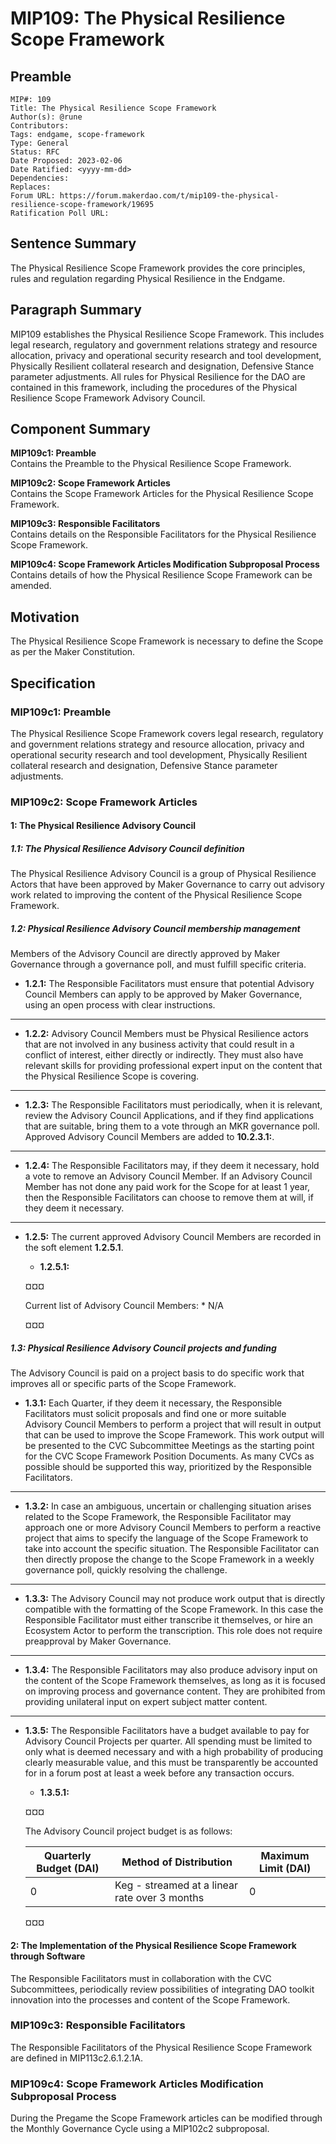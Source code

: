 # MIP109: The Physical Resilience Scope Framework

## Preamble
```
MIP#: 109
Title: The Physical Resilience Scope Framework
Author(s): @rune
Contributors:
Tags: endgame, scope-framework
Type: General
Status: RFC
Date Proposed: 2023-02-06
Date Ratified: <yyyy-mm-dd>
Dependencies:
Replaces:
Forum URL: https://forum.makerdao.com/t/mip109-the-physical-resilience-scope-framework/19695
Ratification Poll URL:
```

## Sentence Summary

The Physical Resilience Scope Framework provides the core principles, rules and regulation regarding Physical Resilience in the Endgame.

## Paragraph Summary

MIP109 establishes the Physical Resilience Scope Framework. This includes  legal research, regulatory and government relations strategy and resource allocation, privacy and operational security research and tool development, Physically Resilient collateral research and designation, Defensive Stance parameter adjustments. All rules for Physical Resilience for the DAO are contained in this framework, including the procedures of the Physical Resilience Scope Framework Advisory Council.

## Component Summary

**MIP109c1: Preamble**  
Contains the Preamble to the Physical Resilience Scope Framework.

**MIP109c2: Scope Framework Articles**  
Contains the Scope Framework Articles for the Physical Resilience Scope Framework.

**MIP109c3: Responsible Facilitators**  
Contains details on the Responsible Facilitators for the Physical Resilience Scope Framework.

**MIP109c4: Scope Framework Articles Modification Subproposal Process**  
Contains details of how the Physical Resilience Scope Framework can be amended.

## Motivation

The Physical Resilience Scope Framework is necessary to define the Scope as per the Maker Constitution.

## Specification

### MIP109c1: Preamble

The Physical Resilience Scope Framework covers legal research, regulatory and government relations strategy and resource allocation, privacy and operational security research and tool development, Physically Resilient collateral research and designation, Defensive Stance parameter adjustments.

### MIP109c2: Scope Framework Articles

#### 1: The Physical Resilience Advisory Council

##### 1.1: The Physical Resilience Advisory Council definition
The Physical Resilience Advisory Council is a group of Physical Resilience Actors that have been approved by Maker Governance to carry out advisory work related to improving the content of the Physical Resilience Scope Framework.

##### 1.2: Physical Resilience Advisory Council membership management
Members of the Advisory Council are directly approved by Maker Governance through a governance poll, and must fulfill specific criteria.
* **1.2.1:** The Responsible Facilitators must ensure that potential Advisory Council Members can apply to be approved by Maker Governance, using an open process with clear instructions.
---
* **1.2.2:** Advisory Council Members must be Physical Resilience actors that are not involved in any business activity that could result in a conflict of interest, either directly or indirectly. They must also have relevant skills for providing professional expert input on the content that the Physical Resilience Scope is covering.
---
* **1.2.3:** The Responsible Facilitators must periodically, when it is relevant, review the Advisory Council Applications, and if they find applications that are suitable, bring them to a vote through an MKR governance poll. Approved Advisory Council Members are added to **10.2.3.1:**.
---
* **1.2.4:** The Responsible Facilitators may, if they deem it necessary, hold a vote to remove an Advisory Council Member. If an Advisory Council Member has not done any paid work for the Scope for at least 1 year, then the Responsible Facilitators can choose to remove them at will, if they deem it necessary.
---
* **1.2.5:** The current approved Advisory Council Members are recorded in the soft element **1.2.5.1**.
	* **1.2.5.1:**

    ¤¤¤

    Current list of Advisory Council Members:
      * N/A

    ¤¤¤

##### 1.3: Physical Resilience Advisory Council projects and funding
The Advisory Council is paid on a project basis to do specific work that improves all or specific parts of the Scope Framework.
* **1.3.1:** Each Quarter, if they deem it necessary, the Responsible Facilitators must solicit proposals and find one or more suitable Advisory Council Members to perform a project that will result in output that can be used to improve the Scope Framework. This work output will be presented to the CVC Subcommittee Meetings as the starting point for the CVC Scope Framework Position Documents. As many CVCs as possible should be supported this way, prioritized by the Responsible Facilitators.
---
* **1.3.2:** In case an ambiguous, uncertain or challenging situation arises related to the Scope Framework, the Responsible Facilitator may approach one or more Advisory Council Members to perform a reactive project that aims to specify the language of the Scope Framework to take into account the specific situation. The Responsible Facilitator can then directly propose the change to the Scope Framework in a weekly governance poll, quickly resolving the challenge.
---
* **1.3.3:** The Advisory Council may not produce work output that is directly compatible with the formatting of the Scope Framework. In this case the Responsible Facilitator must either transcribe it themselves, or hire an Ecosystem Actor to perform the transcription. This role does not require preapproval by Maker Governance.
---
* **1.3.4:** The Responsible Facilitators may also produce advisory input on the content of the Scope Framework themselves, as long as it is focused on improving process and governance content. They are prohibited from providing unilateral input on expert subject matter content.
---
* **1.3.5:** The Responsible Facilitators have a budget available to pay for Advisory Council Projects per quarter. All spending must be limited to only what is deemed necessary and with a high probability of producing clearly measurable value, and this must be transparently be accounted for in a forum post at least a week before any transaction occurs.
	* **1.3.5.1:**

    ¤¤¤

    The Advisory Council project budget is as follows:

    | Quarterly Budget (DAI) | Method of Distribution | Maximum Limit (DAI) |
    |---|---|---|
    | 0 | Keg - streamed at a linear rate over 3 months | 0 |

    ¤¤¤

#### 2: The Implementation of the Physical Resilience Scope Framework through Software
The Responsible Facilitators must in collaboration with the CVC Subcommittees, periodically review possibilities of integrating DAO toolkit innovation into the processes and content of the Scope Framework.

### MIP109c3: Responsible Facilitators

The Responsible Facilitators of the Physical Resilience Scope Framework are defined in MIP113c2.6.1.2.1A.

### MIP109c4: Scope Framework Articles Modification Subproposal Process

During the Pregame the Scope Framework articles can be modified through the Monthly Governance Cycle using a MIP102c2 subproposal.
